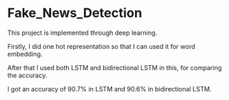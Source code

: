 # Fake_News_Detection
This project is implemented through deep learning.

Firstly, I did one hot representation so that I can used it for word embedding.

After that I used both LSTM and bidirectional LSTM in this, for comparing the accuracy.

I got an accuracy of 90.7\% in LSTM and 90.6\% in bidirectional LSTM.
